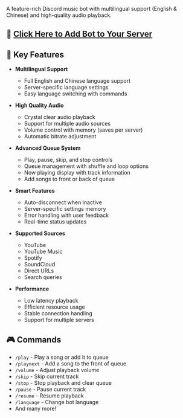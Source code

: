 A feature-rich Discord music bot with multilingual support (English & Chinese) and high-quality audio playback.

## 🚀 [Click Here to Add Bot to Your Server](https://discord.com/oauth2/authorize?client_id=1301777606915522580&permissions=0&integration_type=0&scope=bot+applications.commands)

## 🎵 Key Features

- **Multilingual Support**
  - Full English and Chinese language support
  - Server-specific language settings
  - Easy language switching with commands

- **High Quality Audio**
  - Crystal clear audio playback
  - Support for multiple audio sources
  - Volume control with memory (saves per server)
  - Automatic bitrate adjustment

- **Advanced Queue System**
  - Play, pause, skip, and stop controls
  - Queue management with shuffle and loop options
  - Now playing display with track information
  - Add songs to front or back of queue

- **Smart Features**
  - Auto-disconnect when inactive
  - Server-specific settings memory
  - Error handling with user feedback
  - Real-time status updates

- **Supported Sources**
  - YouTube
  - YouTube Music
  - Spotify
  - SoundCloud
  - Direct URLs
  - Search queries

- **Performance**
  - Low latency playback
  - Efficient resource usage
  - Stable connection handling
  - Support for multiple servers

## 🎮 Commands
- `/play` - Play a song or add it to queue
- `/playnext` - Add a song to the front of queue
- `/volume` - Adjust playback volume
- `/skip` - Skip current track
- `/stop` - Stop playback and clear queue
- `/pause` - Pause current track
- `/resume` - Resume playback
- `/language` - Change bot language
- And many more!
